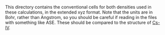 This directory contains the conventional cells for both densities used in these calculations, in the extended xyz format. Note that the units are in Bohr, rather than Angstrom, so you should be careful if reading in the files with something like ASE. These should be compared to the structure of [Cs-IV](https://doi.org/10.17188/1204432).
